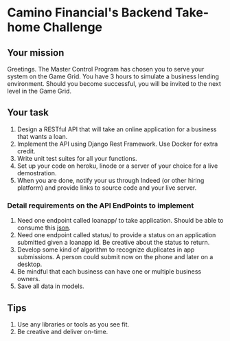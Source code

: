 # Camino Financial's Backend Take-home Challenge



## Your mission
Greetings. The Master Control Program has chosen you to serve your system on the Game Grid. You have 3 hours to simulate a business lending environment. Should you become successful, you will be invited to the next level in the Game Grid.

## Your task
1. Design a RESTful API that will take an online application for a business that wants a loan.
2. Implement the API using Django Rest Framework. Use Docker for extra credit.
3. Write unit test suites for all your functions.
4. Set up your code on heroku, linode or a server of your choice for a live demostration.
5. When you are done, notify your us through Indeed (or other hiring platform) and provide links to source code and your live server.

### Detail requirements on the API EndPoints to implement
1. Need one endpoint called loanapp/ to take application. Should be able to consume this [json](https://github.com/caminofinancial/BackendTakehomeChallenge/blob/master/sample.json).
2. Need one endpoint called status/ to provide a status on an application submitted given a loanapp id. Be creative about the status to return.
3. Develop some kind of algorithm to recognize duplicates in app submissions. A person could submit now on the phone and later on a desktop.
4. Be mindful that each business can have one or multiple business owners.
5. Save all data in models.

## Tips
1. Use any libraries or tools as you see fit.
2. Be creative and deliver on-time.

